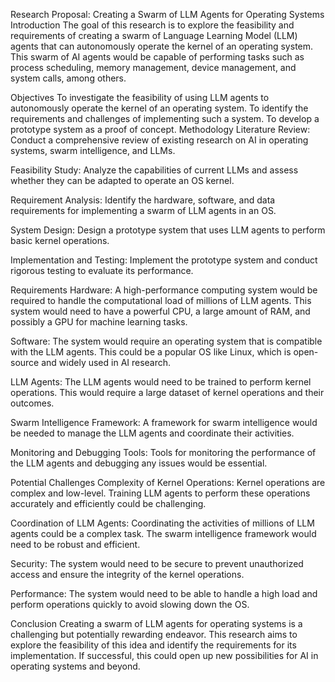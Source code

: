 Research Proposal: Creating a Swarm of LLM Agents for Operating Systems
Introduction
The goal of this research is to explore the feasibility and requirements of creating a swarm of Language Learning Model (LLM) agents that can autonomously operate the kernel of an operating system. This swarm of AI agents would be capable of performing tasks such as process scheduling, memory management, device management, and system calls, among others.

Objectives
To investigate the feasibility of using LLM agents to autonomously operate the kernel of an operating system.
To identify the requirements and challenges of implementing such a system.
To develop a prototype system as a proof of concept.
Methodology
Literature Review: Conduct a comprehensive review of existing research on AI in operating systems, swarm intelligence, and LLMs.

Feasibility Study: Analyze the capabilities of current LLMs and assess whether they can be adapted to operate an OS kernel.

Requirement Analysis: Identify the hardware, software, and data requirements for implementing a swarm of LLM agents in an OS.

System Design: Design a prototype system that uses LLM agents to perform basic kernel operations.

Implementation and Testing: Implement the prototype system and conduct rigorous testing to evaluate its performance.

Requirements
Hardware: A high-performance computing system would be required to handle the computational load of millions of LLM agents. This system would need to have a powerful CPU, a large amount of RAM, and possibly a GPU for machine learning tasks.

Software: The system would require an operating system that is compatible with the LLM agents. This could be a popular OS like Linux, which is open-source and widely used in AI research.

LLM Agents: The LLM agents would need to be trained to perform kernel operations. This would require a large dataset of kernel operations and their outcomes.

Swarm Intelligence Framework: A framework for swarm intelligence would be needed to manage the LLM agents and coordinate their activities.

Monitoring and Debugging Tools: Tools for monitoring the performance of the LLM agents and debugging any issues would be essential.

Potential Challenges
Complexity of Kernel Operations: Kernel operations are complex and low-level. Training LLM agents to perform these operations accurately and efficiently could be challenging.

Coordination of LLM Agents: Coordinating the activities of millions of LLM agents could be a complex task. The swarm intelligence framework would need to be robust and efficient.

Security: The system would need to be secure to prevent unauthorized access and ensure the integrity of the kernel operations.

Performance: The system would need to be able to handle a high load and perform operations quickly to avoid slowing down the OS.

Conclusion
Creating a swarm of LLM agents for operating systems is a challenging but potentially rewarding endeavor. This research aims to explore the feasibility of this idea and identify the requirements for its implementation. If successful, this could open up new possibilities for AI in operating systems and beyond.

